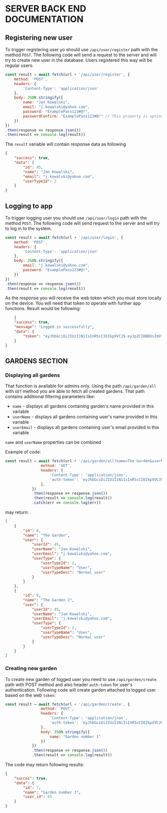 # SERVER BACK END DOCUMENTATION

## Registering new user

To trigger registering user yo should use `/api/user/register` path with the method `POST`. The following code will send a request to the server and will try to create new user in the database. Users registered this way will be regular users.

```javascript
const result = await fetch(url + '/api/user/register', {
    method: 'POST',
    headers: {
        'Content-Type': 'application/json'
    },
    body: JSON.stringify({
        name: "Jan Kowalski",
        email: "j.kowalski@yahoo.com",
        password: "ExamplePass123#@!",
        passwordConfirm: "ExamplePass123#@!" // This property is optional
    })
})
.then(response => response.json())
.then(result => console.log(result))
```

The `result` variable will contain response data as following

```JSON
{
    "success": true,
    "data": {
        "id": 45,
        "name": "Jan Kowalski",
        "email": "j.kowalski@yahoo.com",
        "userTypeId": 2
    }
}
```

## Logging to app

To trigger logging user you should use `/api/user/login` path with the method `POST`. The following code will send request to the server and will try to log in to the system.

```javascript
const result = await fetch(url + '/api/user/login', {
    method: 'POST',
    headers: {
        'Content-Type': 'application/json'
    },
    body: JSON.stringify({
        email: "j.kowalski@yahoo.com",
        password: "ExamplePass123#@!",
    })
})
.then(response => response.json())
.then(result => console.log(result))
```
As the response you will receive the web token which you must store locally on the device. You will need that token to operate with further app functions. Result would be following:

```JSON
    {
    "success": true,
    "message": "Logged in successfully",
    "data": {
        "token": "eyJhbGciOiJIUzI1NiIsInR5cCI6IkpXVCJ9.eyJpZCI6NDUsImVtYWlsIjoiai5rb3dhbHNraUB5YWhvby5jb20iLCJ1c2VyVHlwZSI6MiwiaWF0IjoxNjI2MDE4ODM0fQ.PUrQUR6SgSWhRnEQ4hPSGfBK1LNpabqP_ZlWHMnMFo4"
    }
}
```

## GARDENS SECTION

### Displaying all gardens

That function is available for admins only. Using the path `/api/garden/all` with `GET` method you are able to fetch all created gardens. That path contains additional filtering parameters like:
* `name` - displays all gardens containing garden's name provided in this variable
* `userName` - displays all gardens containing user's name provided in this variable
* `userEmail` - displays all gardens containing user's email provided in this variable

`name` and `userName` properties can be combined

Example of code:
```javascript
const result = await fetch(url + '/api/garden/all?name=The Garden&userName=Kowalski', {
                method: 'GET',
                headers: {
                    'Content-Type': 'application/json',
                    'auth-token': 'eyJhbGciOiJIUzI1NiIsInR5cCI6IkpXVCJ9.eyJpZCI6NDMsImVtYWlsIjoibHVrYXN6LmxvcGF0YTk2QGdtYWlsLmNvbSIsInVZXJUeXBlIjoxLCJpYXQiOjE2MjYwMTIxMzF9.EBqAfoPk4u7-s-aZXaSoPGzlCPsiqgzrRx4VxSkGh28'
                },
            })
            .then(response => response.json())
            .then(result => console.log(result))
            .catch(err => console.log(err))
```
may return:
```json
[
    {
        "id": 8,
        "name": "The Garden",
        "user": {
            "userId": 45,
            "userName": "Jan Kowalski",
            "userEmail": "j.kowalski@yahoo.com",
            "userType": {
                "userTypeId": 2,
                "userTypeName": "User",
                "userTypeDesc": "Normal user"
            }
        }
    },
    {
        "id": 9,
        "name": "The Garden 2",
        "user": {
            "userId": 45,
            "userName": "Jan Kowalski",
            "userEmail": "j.kowalski@yahoo.com",
            "userType": {
                "userTypeId": 2,
                "userTypeName": "User",
                "userTypeDesc": "Normal user"
            }
        }
    }
]
```


### Creating new garden

To create new garden of logged user you need to use `/api/garden/create` path with POST method and also header `auth-token` for user's authentication. Following code will create garden attached to logged user based on the web `token`:

```javascript
const result = await fetch(url + '/api/garden/create', {
                method: 'POST',
                headers: {
                    'Content-Type': 'application/json',
                    'auth-token': 'eyJhbGciOiJIUzI1NiIsInR5cCI6IkpXVCJ9.eyJpZCI6NDUsImVtYWlsIjoiai5rb3dhbHNraUB5YWhvby5jb20iLCJ1c2VyVHlwZSI6MiwiaWF0IjoxNjI2MDE4ODM0fQ.PUrQUR6SgSWhRnEQ4hPSGfBK1LNpabqP_ZlWHMnMFo4'
                },
                body: JSON.stringify({
                    name: "Garden number 1"
                })
            })
            .then(response => response.json())
            .then(result => console.log(result))
```
The code may return following results:
```JSON
{
    "succes": true,
    "data": {
        "id": 7,
        "name": "Garden number 1",
        "user_id": 45
    }
}
```